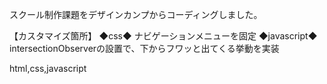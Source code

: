 スクール制作課題をデザインカンプからコーディングしました。

【カスタマイズ箇所】
◆css◆
ナビゲーションメニューを固定
◆javascript◆
intersectionObserverの設置で、下からフワッと出てくる挙動を実装

html,css,javascript
